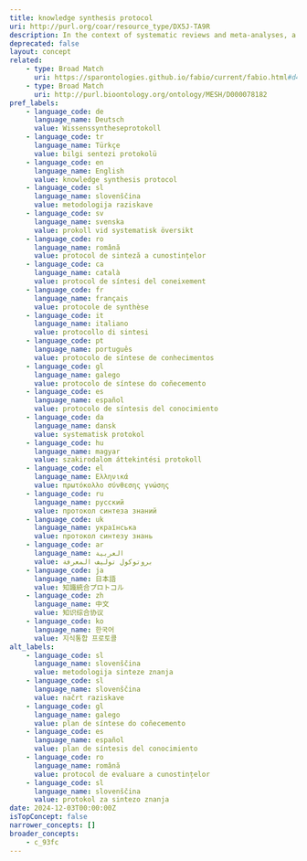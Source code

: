 ```yaml
---
title: knowledge synthesis protocol
uri: http://purl.org/coar/resource_type/DX5J-TA9R
description: In the context of systematic reviews and meta-analyses, a protocol is a document that presents an explicit plan for a systematic review. The protocol details the rationale and a priori methodological and analytical approach of the review. https://www.bmj.com/content/349/bmj.g7647
deprecated: false
layout: concept
related:
    - type: Broad Match
      uri: https://sparontologies.github.io/fabio/current/fabio.html#d4e5605
    - type: Broad Match
      uri: http://purl.bioontology.org/ontology/MESH/D000078182
pref_labels:
    - language_code: de
      language_name: Deutsch
      value: Wissenssyntheseprotokoll
    - language_code: tr
      language_name: Türkçe
      value: bilgi sentezi protokolü
    - language_code: en
      language_name: English
      value: knowledge synthesis protocol
    - language_code: sl
      language_name: slovenščina
      value: metodologija raziskave
    - language_code: sv
      language_name: svenska
      value: prokoll vid systematisk översikt
    - language_code: ro
      language_name: română
      value: protocol de sinteză a cunostințelor
    - language_code: ca
      language_name: català
      value: protocol de síntesi del coneixement
    - language_code: fr
      language_name: français
      value: protocole de synthèse
    - language_code: it
      language_name: italiano
      value: protocollo di sintesi
    - language_code: pt
      language_name: português
      value: protocolo de síntese de conhecimentos
    - language_code: gl
      language_name: galego
      value: protocolo de síntese do coñecemento
    - language_code: es
      language_name: español
      value: protocolo de síntesis del conocimiento
    - language_code: da
      language_name: dansk
      value: systematisk protokol
    - language_code: hu
      language_name: magyar
      value: szakirodalom áttekintési protokoll
    - language_code: el
      language_name: Ελληνικά
      value: πρωτόκολλο σύνθεσης γνώσης
    - language_code: ru
      language_name: русский
      value: протокол синтеза знаний
    - language_code: uk
      language_name: українська
      value: протокол синтезу знань
    - language_code: ar
      language_name: العربية
      value: بروتوكول توليف المعرفة
    - language_code: ja
      language_name: 日本語
      value: 知識統合プロトコル
    - language_code: zh
      language_name: 中文
      value: 知识综合协议
    - language_code: ko
      language_name: 한국어
      value: 지식통합 프로토콜
alt_labels:
    - language_code: sl
      language_name: slovenščina
      value: metodologija sinteze znanja
    - language_code: sl
      language_name: slovenščina
      value: načrt raziskave
    - language_code: gl
      language_name: galego
      value: plan de síntese do coñecemento
    - language_code: es
      language_name: español
      value: plan de síntesis del conocimiento
    - language_code: ro
      language_name: română
      value: protocol de evaluare a cunostințelor
    - language_code: sl
      language_name: slovenščina
      value: protokol za sintezo znanja
date: 2024-12-03T00:00:00Z
isTopConcept: false
narrower_concepts: []
broader_concepts:
    - c_93fc
---
```


